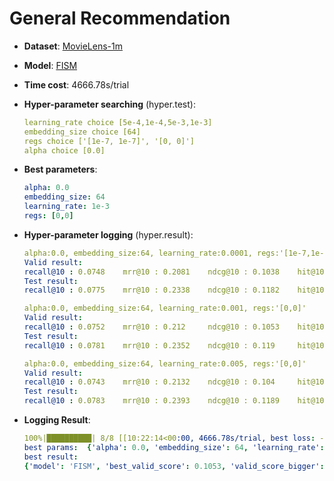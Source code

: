 # General Recommendation

- **Dataset**: [MovieLens-1m](../../md/ml-1m_general.md)

- **Model**: [FISM](https://recbole.io/docs/user_guide/model/general/fism.html)

- **Time cost**: 4666.78s/trial

- **Hyper-parameter searching** (hyper.test):

  ```yaml
  learning_rate choice [5e-4,1e-4,5e-3,1e-3] 
  embedding_size choice [64] 
  regs choice ['[1e-7, 1e-7]', '[0, 0]'] 
  alpha choice [0.0]
  ```

- **Best parameters**:

  ```yaml
  alpha: 0.0  
  embedding_size: 64  
  learning_rate: 1e-3  
  regs: [0,0]
  ```

- **Hyper-parameter logging** (hyper.result):

  ```yaml
  alpha:0.0, embedding_size:64, learning_rate:0.0001, regs:'[1e-7,1e-7]'
  Valid result:
  recall@10 : 0.0748    mrr@10 : 0.2081    ndcg@10 : 0.1038    hit@10 : 0.4648    precision@10 : 0.0822
  Test result:
  recall@10 : 0.0775    mrr@10 : 0.2338    ndcg@10 : 0.1182    hit@10 : 0.4779    precision@10 : 0.0938

  alpha:0.0, embedding_size:64, learning_rate:0.001, regs:'[0,0]'
  Valid result:
  recall@10 : 0.0752    mrr@10 : 0.212     ndcg@10 : 0.1053    hit@10 : 0.4606    precision@10 : 0.0826
  Test result:
  recall@10 : 0.0781    mrr@10 : 0.2352    ndcg@10 : 0.119     hit@10 : 0.4767    precision@10 : 0.0938

  alpha:0.0, embedding_size:64, learning_rate:0.005, regs:'[0,0]'
  Valid result:
  recall@10 : 0.0743    mrr@10 : 0.2132    ndcg@10 : 0.104     hit@10 : 0.4591    precision@10 : 0.0817
  Test result:
  recall@10 : 0.0783    mrr@10 : 0.2393    ndcg@10 : 0.1189    hit@10 : 0.4789    precision@10 : 0.0939
  ```

- **Logging Result**:

  ```yaml
  100%|██████████| 8/8 [[10:22:14<00:00, 4666.78s/trial, best loss: -0.1053]
  best params:  {'alpha': 0.0, 'embedding_size': 64, 'learning_rate': 0.001, 'regs': '[0,0]'}
  best result:
  {'model': 'FISM', 'best_valid_score': 0.1053, 'valid_score_bigger': True, 'best_valid_result': OrderedDict([('recall@10', 0.0752), ('mrr@10', 0.212), ('ndcg@10', 0.1053), ('hit@10', 0.4606), ('precision@10', 0.0826)]), 'test_result': OrderedDict([('recall@10', 0.0781), ('mrr@10', 0.2352), ('ndcg@10', 0.119), ('hit@10', 0.4767), ('precision@10', 0.0938)])}
  ```
